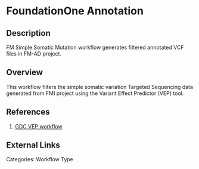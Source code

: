 # FoundationOne Annotation #

## Description ##
FM Simple Somatic Mutation workflow generates filtered annotated VCF files in FM-AD project.

## Overview ##
This workflow filters the simple somatic variation Targeted Sequencing data generated from FMI project using the Variant Effect Predictor (VEP) tool.

## References ##
1. [GDC VEP workflow](https://github.com/nci-gdc/vep-cwl)
## External Links ##

Categories: Workflow Type
